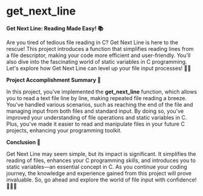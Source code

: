 # get_next_line

**Get Next Line: Reading Made Easy! 📚**

Are you tired of tedious file reading in C? Get Next Line is here to the rescue! This project introduces a function that simplifies reading lines from a file descriptor, making your code more efficient and user-friendly. You'll also dive into the fascinating world of static variables in C programming. Let's explore how Get Next Line can level up your file input processes! 🚀📖


**Project Accomplishment Summary 🎉**

In this project, you've implemented the **get_next_line** function, which allows you to read a text file line by line, making repeated file reading a breeze. You've handled various scenarios, such as reaching the end of the file and managing input from both files and standard input. By doing so, you've improved your understanding of file operations and static variables in C. Plus, you've made it easier to read and manipulate files in your future C projects, enhancing your programming toolkit.


**Conclusion 🧩**

Get Next Line may seem simple, but its impact is significant. It simplifies the reading of files, enhances your C programming skills, and introduces you to static variables—an essential concept in C. As you continue your coding journey, the knowledge and experience gained from this project will prove invaluable. So, go ahead and explore the world of file input with confidence! 📄👩‍💻
